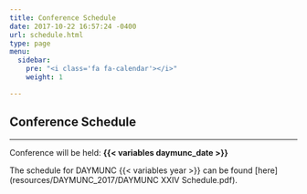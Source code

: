 ```yaml
---
title: Conference Schedule
date: 2017-10-22 16:57:24 -0400
url: schedule.html
type: page
menu:
  sidebar:
    pre: "<i class='fa fa-calendar'></i>"
    weight: 1

---
```

## Conference Schedule
---
Conference will be held: __{{< variables daymunc_date >}}__

The schedule for DAYMUNC {{< variables year >}} can be found [here](resources/DAYMUNC_2017/DAYMUNC XXIV Schedule.pdf).